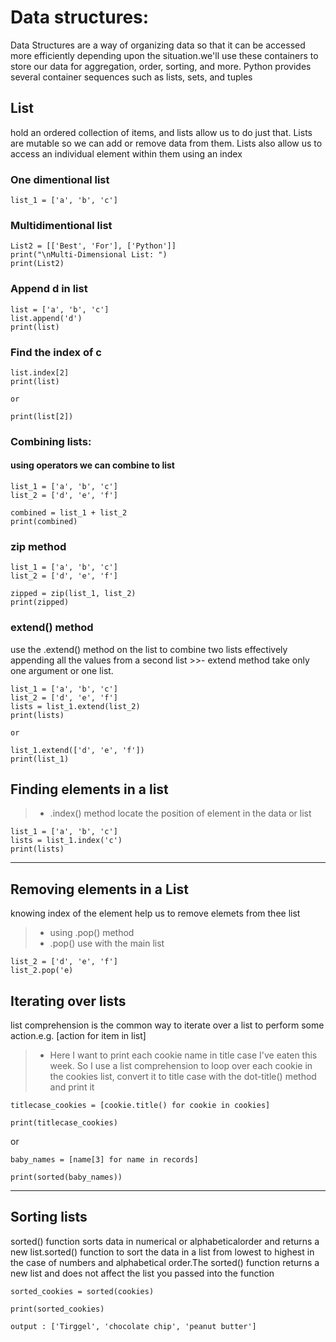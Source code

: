 # Data structures:
Data Structures are a way of organizing data so that it can be accessed more efficiently depending upon the situation.we'll use these containers to store our data for aggregation, order, sorting, and more. Python provides several container sequences such as lists, sets, and tuples



## List 
hold an ordered collection of items, and lists allow us to do just that. Lists are mutable so we can add or remove data from them. Lists also allow us to access an individual element within them using an index


### One dimentional list

``` 
list_1 = ['a', 'b', 'c']

```

### Multidimentional list

```
List2 = [['Best', 'For'], ['Python']] 
print("\nMulti-Dimensional List: ") 
print(List2) 

```

### Append d in list

```
list = ['a', 'b', 'c']
list.append('d')
print(list)
```

### Find the index of c

```
list.index[2]
print(list)

or 

print(list[2])

```


### Combining lists:
#### using operators we can combine to list 

```
list_1 = ['a', 'b', 'c']
list_2 = ['d', 'e', 'f']

combined = list_1 + list_2
print(combined)

```

### zip method

```
list_1 = ['a', 'b', 'c']
list_2 = ['d', 'e', 'f']

zipped = zip(list_1, list_2)
print(zipped)

```

### extend() method

 use the .extend() method on the list to combine two lists effectively appending all the values from a second list
    >>- extend method take only one argument or one list.

```
list_1 = ['a', 'b', 'c']
list_2 = ['d', 'e', 'f']
lists = list_1.extend(list_2)
print(lists)

or

list_1.extend(['d', 'e', 'f'])
print(list_1)

```

## Finding elements in a list
>- .index() method locate the position of element in the data or list

```
list_1 = ['a', 'b', 'c']
lists = list_1.index('c')
print(lists)

```
-------------------------------------------------------------------
## Removing elements in a List
knowing index of the element help us to remove elemets from thee list 
>- using .pop() method
>- .pop() use with the main list 
```
list_2 = ['d', 'e', 'f']
list_2.pop('e)

```


## Iterating over lists
list comprehension is the common way to iterate over a list to perform some action.e.g. [action for item in list]
>- Here I want to print each cookie name in title case I've eaten this week. So I use a list comprehension to loop over each cookie in the cookies list, convert it to title case with the dot-title() method and print it

```
titlecase_cookies = [cookie.title() for cookie in cookies]

print(titlecase_cookies)
```
or 

```
baby_names = [name[3] for name in records]

print(sorted(baby_names))

```
----------------------------------------------------------------------

## Sorting lists
sorted() function sorts data in numerical or alphabeticalorder and returns a new list.sorted() function to sort the data in a list from lowest to highest in the case of numbers and alphabetical order.The sorted() function returns a new list and does not affect the list you passed into the function

```
sorted_cookies = sorted(cookies)

print(sorted_cookies)

output : ['Tirggel', 'chocolate chip', 'peanut butter']

```
